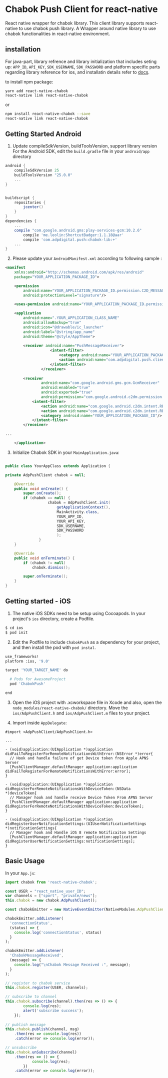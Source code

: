 # Chabok Push Client for react-native
React native wrapper for chabok library.
This client library supports react-native to use chabok push library.
A Wrapper around native library to use chabok functionalities in react-native environment.

## installation
For java-part, library refrence and library initialization that includes seting up: `APP_ID`, `API_KEY`, `SDK_USERNAME`,  `SDK_PASSWORD` and platform specific parts regarding library reference for ios, and installatin details refer to [docs](https://doc.chabokpush.com/react-native-bridge/introducing.html).

to install npm package:

```yarn
yarn add react-native-chabok
react-native link react-native-chabok
```
or
```bash
npm install react-native-chabok --save
react-native link react-native-chabok
```

## Getting Started Android

1. Update compileSdkVersion, buildToolsVersion, support library version
For the Android SDK, edit the `build.gradle` file in your `android/app` directory 

```groovy
android {
    compileSdkVersion 25
    buildToolsVersion "25.0.0"
    ...
}
```

```groovy

buildscript {
    repositories {
        jcenter()
    }
}
dependencies {
    ...
    compile "com.google.android.gms:play-services-gcm:10.2.6"
        compile 'me.leolin:ShortcutBadger:1.1.18@aar'
        compile 'com.adpdigital.push:chabok-lib:+'
    ...
}
```
2. Please update your `AndroidManifest.xml` according to following sample :

```xml
<manifest
    xmlns:android="http://schemas.android.com/apk/res/android"
    package="YOUR_APPLICATION_PACKAGE_ID">

    <permission
        android:name="YOUR_APPLICATION_PACKAGE_ID.permission.C2D_MESSAGE"
        android:protectionLevel="signature"/>

    <uses-permission android:name="YOUR_APPLICATION_PACKAGE_ID.permission.C2D_MESSAGE" />

    <application
        android:name=".YOUR_APPLICATION_CLASS_NAME"
        android:allowBackup="true"
        android:icon="@drawable/ic_launcher"
        android:label="@string/app_name"
        android:theme="@style/AppTheme">
        
        <receiver android:name="PushMessageReceiver">
                    <intent-filter>
                        <category android:name="YOUR_APPLICATION_PACKAGE_ID"/>
                        <action android:name="com.adpdigital.push.client.MSGRECEIVE"/>
                    </intent-filter>
                </receiver>
        
        <receiver
                android:name="com.google.android.gms.gcm.GcmReceiver"
                android:enabled="true"
                android:exported="true"
                android:permission="com.google.android.c2dm.permission.SEND">
            <intent-filter>
                <action android:name="com.google.android.c2dm.intent.RECEIVE"/>
                <action android:name="com.google.android.c2dm.intent.REGISTRATION"/>
                <category android:name="YOUR_APPLICATION_PACKAGE_ID"/>
            </intent-filter>
        </receiver>

...

    </application>

```

3. Initialize Chabok SDK in your `MainApplication.java`:

```java

public class YourAppClass extends Application {

private AdpPushClient chabok = null;

    @Override
    public void onCreate() {
        super.onCreate();
        if (chabok == null) {
                   chabok = AdpPushClient.init(
                       getApplicationContext(),
                       MainActivity.class,
                       YOUR_APP_ID,
                       YOUR_API_KEY,
                       SDK_USERNAME,
                       SDK_PASSWORD
                       );
               }
    }

    @Override
    public void onTerminate() {
        if (chabok != null)
            chabok.dismiss();

        super.onTerminate();
    }
}

```

## Getting started - iOS

1. The native iOS SDKs need to be setup using Cocoapods. In your project's `ios` directory, create a Podfile.
```bash
$ cd ios
$ pod init
```
2. Edit the Podfile to include `ChabokPush` as a dependency for your project, and then install the pod with `pod instal`.
```bash
use_frameworks!
platform :ios, '9.0'

target 'YOUR_TARGET_NAME' do

  # Pods for AwesomeProject
  pod 'ChabokPush'

end
```

3. Open the iOS project with .xcworkspace file in Xcode and also, open the `node_modules/react-native-chabok/` directory. Move the `ios/AdpPushClient.h` and `ios/AdpPushClient.m` files to your project.

4. Import inside `AppDelegate`:
```
#import <AdpPushClient/AdpPushClient.h>

...

- (void)application:(UIApplication *)application didFailToRegisterForRemoteNotificationsWithError:(NSError *)error{
  // Hook and handle failure of get Device token from Apple APNS Server
  [PushClientManager.defaultManager application:application
didFailToRegisterForRemoteNotificationsWithError:error];
}

- (void)application:(UIApplication *)application didRegisterForRemoteNotificationsWithDeviceToken:(NSData *)deviceToken{
  // Manager hook and handle receive Device Token From APNS Server
  [PushClientManager.defaultManager application:application didRegisterForRemoteNotificationsWithDeviceToken:deviceToken];
}

- (void)application:(UIApplication *)application didRegisterUserNotificationSettings:(UIUserNotificationSettings *)notificationSettings{
  // Manager hook and Handle iOS 8 remote Notificaiton Settings
  [PushClientManager.defaultManager application:application didRegisterUserNotificationSettings:notificationSettings];
}

```


## Basic Usage
In your `App.js`:

```javascript
import chabok from 'react-native-chabok';

const USER = "react_native_user_ID";
var channels = ["sport", "private/news"];
this.chabok = new chabok.AdpPushClient();

const chabokEmitter = new NativeEventEmitter(NativeModules.AdpPushClient);

chabokEmitter.addListener(
  'connectionStatus',
  (status) => {
    console.log('connectionStatus', status)
  }
);

chabokEmitter.addListener(
  'ChabokMessageReceived',
  (message) => {
    console.log("\nChabok Message Received :", message);
  }
);

// register to chabok service
this.chabok.register(USER, channels);

// subscribe to channel
this.chabok.subscribe(channel).then(res => () => {
        console.log(res);
        alert('subscribe success');
    });
    
// publish message
this.chabok.publish(channel, msg)
    .then(res => console.log(res))
    .catch(error => console.log(error));

// unsubscribe
this.chabok.unSubscribe(channel)
    .then(res => () => {
            console.log(res);
        })
    .catch(error => console.log(error));
```
